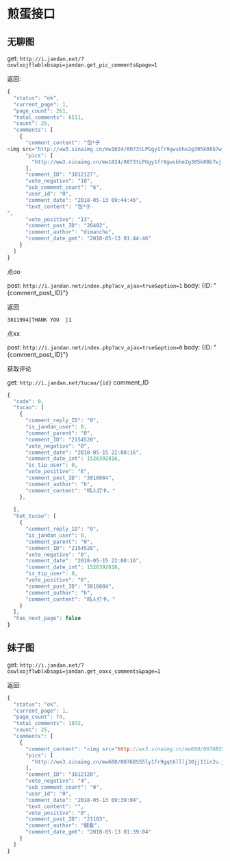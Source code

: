 # 煎蛋接口

## 无聊图
get: `http://i.jandan.net/?oxwlxojflwblxbsapi=jandan.get_pic_comments&page=1`

返回:

```js
{
  "status": "ok",
  "current_page": 1,
  "page_count": 261,
  "total_comments": 6511,
  "count": 25,
  "comments": [
    {
      "comment_content": "包*子
<img src="http://ww3.sinaimg.cn/mw1024/0073tLPGgy1fr9gwsbhe2g305k08b7wj.gif" />",
      "pics": [
        "http://ww3.sinaimg.cn/mw1024/0073tLPGgy1fr9gwsbhe2g305k08b7wj.gif"
      ],
      "comment_ID": "3812127",
      "vote_negative": "18",
      "sub_comment_count": "6",
      "user_id": "0",
      "comment_date": "2018-05-13 09:44:46",
      "text_content": "包*子
",
      "vote_positive": "13",
      "comment_post_ID": "26402",
      "comment_author": "dimanche",
      "comment_date_gmt": "2018-05-13 01:44:46"
    }
  ]
}
```

点oo

post: `http://i.jandan.net/index.php?acv_ajax=true&option=1`  body: {ID: "{comment_post_ID}"} 

返回

```
3811994|THANK YOU  |1
```

点xx

post: `http://i.jandan.net/index.php?acv_ajax=true&option=0` body: {ID: "{comment_post_ID}"}


获取评论

get: `http://i.jandan.net/tucao/{id}` comment_ID

```js
{
  "code": 0,
  "tucao": [
    {
      "comment_reply_ID": "0",
      "is_jandan_user": 0,
      "comment_parent": "0",
      "comment_ID": "2154528",
      "vote_negative": "0",
      "comment_date": "2018-05-15 22:00:16",
      "comment_date_int": 1526392816,
      "is_tip_user": 0,
      "vote_positive": "6",
      "comment_post_ID": "3816084",
      "comment_author": "h",
      "comment_content": "鸣人打卡。"
    },
    
  ],
  "hot_tucao": [
    {
      "comment_reply_ID": "0",
      "is_jandan_user": 0,
      "comment_parent": "0",
      "comment_ID": "2154528",
      "vote_negative": "0",
      "comment_date": "2018-05-15 22:00:16",
      "comment_date_int": 1526392816,
      "is_tip_user": 0,
      "vote_positive": "6",
      "comment_post_ID": "3816084",
      "comment_author": "h",
      "comment_content": "鸣人打卡。"
    }
  ],
  "has_next_page": false
}
```

## 妹子图

get: `http://i.jandan.net/?oxwlxojflwblxbsapi=jandan.get_ooxx_comments&page=1`

返回:

```js
{
  "status": "ok",
  "current_page": 1,
  "page_count": 74,
  "total_comments": 1832,
  "count": 25,
  "comments": [
    {
      "comment_content": "<img src="http://wx3.sinaimg.cn/mw600/0076BSS5ly1fr9gqt6lllj30jj11in2u.jpg" />",
      "pics": [
        "http://wx3.sinaimg.cn/mw600/0076BSS5ly1fr9gqt6lllj30jj11in2u.jpg"
      ],
      "comment_ID": "3812120",
      "vote_negative": "4",
      "sub_comment_count": "0",
      "user_id": "0",
      "comment_date": "2018-05-13 09:39:04",
      "text_content": "",
      "vote_positive": "0",
      "comment_post_ID": "21183",
      "comment_author": "腿看",
      "comment_date_gmt": "2018-05-13 01:39:04"
    }
  ]
}
```

